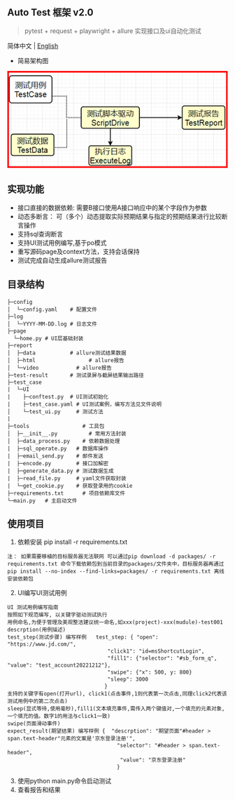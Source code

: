 ## Auto Test 框架 v2.0
> pytest + request + playwright +  allure 实现接口及ui自动化测试

简体中文 | [English](./README.en.md)

- 简易架构图

![IsXMnO.png](./1.png)


## 实现功能
- 接口直接的数据依赖: 需要B接口使用A接口响应中的某个字段作为参数
- 动态多断言： 可（多个）动态提取实际预期结果与指定的预期结果进行比较断言操作
- 支持sql查询断言
- 支持UI测试用例编写,基于po模式
- 重写源码page及context方法，支持会话保持
- 测试完成自动生成allure测试报告

## 目录结构
```shell
├─config
│  └─config.yaml	# 配置文件
├─log
│  └─YYYY-MM-DD.log	# 日志文件
├─page
  └─home.py	# UI层基础封装
├─report
│  ├─data           # allure测试结果数据
│  ├─html			      # allure报告
│  └─video		      # allure报告
├─test-result       # 测试录屏与截屏结果输出路径
├─test_case
|  └─UI
|    ├─conftest.py  # UI测试初始化
|    ├─test_case.yaml # UI测试案例，编写方法见文件说明
│    └─test_ui.py	  # 测试方法
|
├─tools		            # 工具包
│  ├─__init__.py		  # 常用方法封装
│  ├─data_process.py	# 依赖数据处理
|  ├─sql_operate.py   # 数据库操作
|  ├─email_send.py    # 邮件发送
|  ├─encode.py        # 接口加解密
|  ├─generate_data.py # 测试数据生成
|  ├─read_file.py     # yaml文件获取封装
|  └─get_cookie.py    # 获取登录用的cookie
├─requirements.txt		# 项目依赖库文件
└─main.py	# 主启动文件
```

## 使用项目
1. 依赖安装 pip install -r requirements.txt
```shell
注： 如果需要移植的目标服务器无法联网 可以通过pip download -d packages/ -r requirements.txt 命令下载依赖包到当前目录的packages/文件夹中，目标服务器再通过 pip install --no-index --find-links=packages/ -r requirements.txt 离线安装依赖包
```

2. UI编写UI测试用例
```
UI 测试用例编写指南
按照如下规范编写, 以关键字驱动测试执行
用例命名,为便于管理及美观整洁建议统一命名,如xxx(project)-xxx(mudule)-test001
descrption(用例描述)
test_step(测试步骤) 编写样例   test_step: { "open": "https://www.jd.com/",
                                "click1": "id=msShortcutLogin",
                                "fill1": {"selector": "#sb_form_q", "value": "test_account20221212"},
                                "swipe": {"x": 500, y: 800}
                                "sleep": 3000
                               }
支持的关键字有open(打开url), click1(点击事件,1则代表第一次点击,同理click2代表该测试用例中的第二次点击)
sleep(显式等待,使用毫秒),fill1(文本填充事件,需传入两个键值对,一个填充的元素对象,一个填充的值。数字1的用法与click1一致)
swipe(页面滑动事件)
expect_result(期望结果) 编写样例 {  "descrption": "期望页面"#header > span.text-header"元素的文案是'京东登录注册'",
                                   "selector": "#header > span.text-header",
                                    "value": "京东登录注册"
                                   }
```
3. 使用python main.py命令启动测试
4. 查看报告和结果



